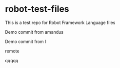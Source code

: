 # robot-test-files

This is a test repo for Robot Framework Language files

Demo commit from amandus


Demo commit from l

remote

qqqqq

